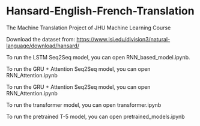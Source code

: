 # Hansard-English-French-Translation
The Machine Translation Project of JHU Machine Learning Course

Download the dataset from: https://www.isi.edu/division3/natural-language/download/hansard/

To run the LSTM Seq2Seq model, you can open RNN_based_model.ipynb. 

To run the GRU + Attention Seq2Seq model, you can open RNN_Attention.ipynb

To run the GRU + Attention Seq2Seq model, you can open RNN_Attention.ipynb

To run the transformer model, you can open transformer.ipynb

To run the pretrained T-5 model, you can open pretrained_models.ipynb
